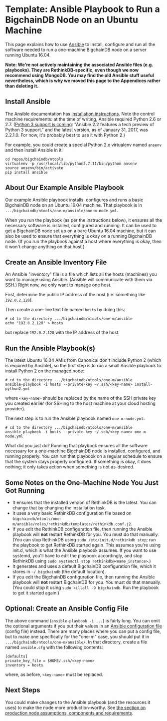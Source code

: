 # Template: Ansible Playbook to Run a BigchainDB Node on an Ubuntu Machine

This page explains how to use [Ansible](https://www.ansible.com/) to install, configure and run all the software needed to run a one-machine BigchainDB node on a server running Ubuntu 16.04.

**Note: We're not actively maintaining the associated Ansible files (e.g. playbooks). They are RethinkDB-specific, even though we now recommend using MongoDB. You may find the old Ansible stuff useful nevertheless, which is why we moved this page to the Appendices rather than deleting it.**


## Install Ansible

The Ansible documentation has [installation instructions](https://docs.ansible.com/ansible/intro_installation.html). Note the control machine requirements: at the time of writing, Ansible required Python 2.6 or 2.7. ([Python 3 support is coming](https://docs.ansible.com/ansible/python_3_support.html): "Ansible 2.2 features a tech preview of Python 3 support." and the latest version, as of January 31, 2017, was 2.2.1.0. For now, it's probably best to use it with Python 2.)

For example, you could create a special Python 2.x virtualenv named `ansenv` and then install Ansible in it:
```text
cd repos/bigchaindb/ntools
virtualenv -p /usr/local/lib/python2.7.11/bin/python ansenv
source ansenv/bin/activate
pip install ansible
```

## About Our Example Ansible Playbook 

Our example Ansible playbook installs, configures and runs a basic BigchainDB node on an Ubuntu 16.04 machine. That playbook is in `.../bigchaindb/ntools/one-m/ansible/one-m-node.yml`.

When you run the playbook (as per the instructions below), it ensures all the necessary software is installed, configured and running. It can be used to get a BigchainDB node set up on a bare Ubuntu 16.04 machine, but it can also be used to ensure that everything is okay on a running BigchainDB node. (If you run the playbook against a host where everything is okay, then it won't change anything on that host.)


## Create an Ansible Inventory File

An Ansible "inventory" file is a file which lists all the hosts (machines) you want to manage using Ansible. (Ansible will communicate with them via SSH.) Right now, we only want to manage one host.

First, determine the public IP address of the host (i.e. something like `192.0.2.128`).

Then create a one-line text file named `hosts` by doing this:
```text
# cd to the directory .../bigchaindb/ntools/one-m/ansible
echo "192.0.2.128" > hosts
```

but replace `192.0.2.128` with the IP address of the host.


## Run the Ansible Playbook(s)

The latest Ubuntu 16.04 AMIs from Canonical don't include Python 2 (which is required by Ansible), so the first step is to run a small Ansible playbook to install Python 2 on the managed node:
```text
# cd to the directory .../bigchaindb/ntools/one-m/ansible
ansible-playbook -i hosts --private-key ~/.ssh/<key-name> install-python2.yml
```

where `<key-name>` should be replaced by the name of the SSH private key you created earlier (for SSHing to the host machine at your cloud hosting provider).

The next step is to run the Ansible playbook named `one-m-node.yml`:
```text
# cd to the directory .../bigchaindb/ntools/one-m/ansible
ansible-playbook -i hosts --private-key ~/.ssh/<key-name> one-m-node.yml
```

What did you just do? Running that playbook ensures all the software necessary for a one-machine BigchainDB node is installed, configured, and running properly. You can run that playbook on a regular schedule to ensure that the system stays properly configured. If something is okay, it does nothing; it only takes action when something is not as-desired.


## Some Notes on the One-Machine Node You Just Got Running

* It ensures that the installed version of RethinkDB is the latest. You can change that by changing the installation task.
* It uses a very basic RethinkDB configuration file based on `bigchaindb/ntools/one-m/ansible/roles/rethinkdb/templates/rethinkdb.conf.j2`.
* If you edit the RethinkDB configuration file, then running the Ansible playbook will **not** restart RethinkDB for you. You must do that manually. (You can stop RethinkDB using `sudo /etc/init.d/rethinkdb stop`; run the playbook to get RethinkDB started again. This assumes you're using init.d, which is what the Ansible playbook assumes. If you want to use systemd, you'll have to edit the playbook accordingly, and stop RethinkDB using `sudo systemctl stop rethinkdb@<name_instance>`.)
* It generates and uses a default BigchainDB configuration file, which it stores in `~/.bigchaindb` (the default location).
* If you edit the BigchainDB configuration file, then running the Ansible playbook will **not** restart BigchainDB for you. You must do that manually. (You could stop it using `sudo killall -9 bigchaindb`. Run the playbook to get it started again.)


## Optional: Create an Ansible Config File

The above command (`ansible-playbook -i ...`) is fairly long. You can omit the optional arguments if you put their values in an [Ansible configuration file](https://docs.ansible.com/ansible/intro_configuration.html) (config file) instead. There are many places where you can put a config file, but to make one specifically for the "one-m" case, you should put it in `.../bigchaindb/ntools/one-m/ansible/`. In that directory, create a file named `ansible.cfg` with the following contents:
```text
[defaults]
private_key_file = $HOME/.ssh/<key-name>
inventory = hosts
```

where, as before, `<key-name>` must be replaced.


## Next Steps

You could make changes to the Ansible playbook (and the resources it uses) to make the node more production-worthy. See [the section on production node assumptions, components and requirements](../production-nodes/index.html).
